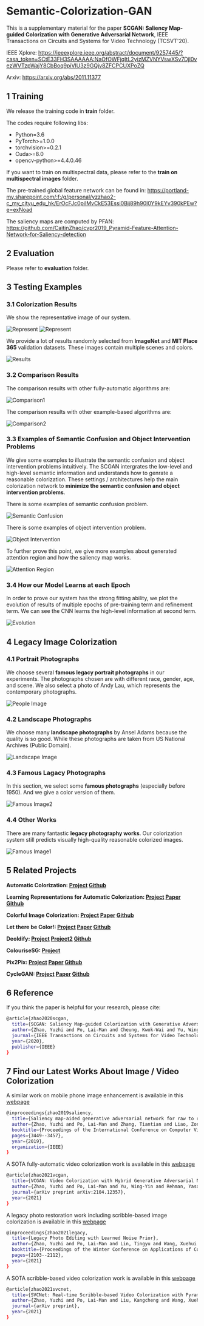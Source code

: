 # Semantic-Colorization-GAN

This is a supplementary material for the paper **SCGAN: Saliency Map-guided Colorization with Generative Adversarial Network**, IEEE Transactions on Circuits and Systems for Video Technology (TCSVT'20).

IEEE Xplore: https://ieeexplore.ieee.org/abstract/document/9257445/?casa_token=SCtE33FH3SAAAAAA:NaOfOWFjqItL2yizMZVNYVswXSv7Djl0vezWVTzpWajY8CbBoq9piVlU3z9GQjv8ZFCPCUXPoZQ

Arxiv: https://arxiv.org/abs/2011.11377

## 1 Training

We release the training code in **train** folder.

The codes require following libs:

- Python=3.6
- PyTorch>=1.0.0
- torchvision>=0.2.1
- Cuda>=8.0
- opencv-python>=4.4.0.46

If you want to train on multispectral data, please refer to the **train on multispectral images** folder.

The pre-trained global feature network can be found in: https://portland-my.sharepoint.com/:f:/g/personal/yzzhao2-c_my_cityu_edu_hk/ErOcFJc0pilMvCkE53Essi0Bjj89h90l0Y9kEYv390kPEw?e=exNoad

The saliency maps are computed by PFAN: https://github.com/CaitinZhao/cvpr2019_Pyramid-Feature-Attention-Network-for-Saliency-detection

## 2 Evaluation

Please refer to **evaluation** folder.

## 3 Testing Examples

### 3.1 Colorization Results

We show the representative image of our system.

![Represent](./img/representative_image.jpg)
![Represent](./img/representative_image2.jpg)

We provide a lot of results randomly selected from **ImageNet** and **MIT Place 365** validation datasets. These images contain multiple scenes and colors.

![Results](./img/results.png)

### 3.2 Comparison Results

The comparison results with other fully-automatic algorithms are:

![Comparison1](./img/fully_automatic.png)

The comparison results with other example-based algorithms are:

![Comparison2](./img/example_based.png)

### 3.3 Examples of Semantic Confusion and Object Intervention Problems

We give some examples to illustrate the semantic confusion and object intervention problems intuitively. The SCGAN intergrates the low-level and high-level semantic information and understands how to genrate a reasonable colorization. These settings / architectures help the main colorization network to **minimize the semantic confusion and object intervention problems**.

There is some examples of semantic confusion problem.

![Semantic Confusion](./img/semantic_confusion.png)

There is some examples of object intervention problem.

![Object Intervention](./img/object_intervention.png)

To further prove this point, we give more examples about generated attention region and how the saliency map works.

![Attention Region](./img/sal.png)

### 3.4 How our Model Learns at each Epoch

In order to prove our system has the strong fitting ability, we plot the evolution of results of multiple epochs of pre-training term and refinement term. We can see the CNN learns the high-level information at second term.

![Evolution](./img/evolution_by_epoch.png)

## 4 Legacy Image Colorization

### 4.1 Portrait Photographs

We choose several **famous legacy portrait photographs** in our experiments. The photographs chosen are with different race, gender, age, and scene. We also select a photo of Andy Lau, which represents the contemporary photographs.

![People Image](./img/people.png)

### 4.2 Landscape Photographs

We choose many **landscape photographs** by Ansel Adams because the quality is so good. While these photographs are taken from US National Archives (Public Domain).

![Landscape Image](./img/landscape.png)

### 4.3 Famous Lagacy Photographs

In this section, we select some **famous photographs** (especially before 1950). And we give a color version of them.

![Famous Image2](./img/legacy.png)

### 4.4 Other Works

There are many fantastic **legacy photography works**. Our colorization system still predicts visually high-quality reasonable colorized images.

![Famous Image1](./img/other_works.png)

## 5 Related Projects

**Automatic Colorization: [Project](https://tinyclouds.org/colorize/)
[Github](https://github.com/Armour/Automatic-Image-Colorization)**

**Learning Representations for Automatic Colorization: [Project](http://people.cs.uchicago.edu/~larsson/colorization/)
[Paper](https://arxiv.org/abs/1603.06668)
[Github](https://github.com/gustavla/autocolorize)**

**Colorful Image Colorization: [Project](http://richzhang.github.io/colorization/)
[Paper](https://arxiv.org/abs/1603.08511)
[Github](https://github.com/richzhang/colorization)**

**Let there be Color!: [Project](http://iizuka.cs.tsukuba.ac.jp/projects/colorization/en/)
[Paper](http://iizuka.cs.tsukuba.ac.jp/projects/colorization/data/colorization_sig2016.pdf)
[Github](https://github.com/satoshiiizuka/siggraph2016_colorization)**

**Deoldify: [Project](https://github.com/jantic/DeOldify/)
[Project2](https://deoldify.ai/)
[Github](https://github.com/jantic/DeOldify)**

**ColouriseSG: [Project](https://colourise.sg/)**

**Pix2Pix: [Project](https://phillipi.github.io/pix2pix/)
[Paper](https://arxiv.org/pdf/1611.07004.pdf)
[Github](https://github.com/phillipi/pix2pix)**

**CycleGAN: [Project](https://junyanz.github.io/CycleGAN/)
[Paper](https://arxiv.org/pdf/1703.10593.pdf)
[Github](https://github.com/junyanz/CycleGAN)**

## 6 Reference

If you think the paper is helpful for your research, please cite:
```bash
@article{zhao2020scgan,
  title={SCGAN: Saliency Map-guided Colorization with Generative Adversarial Network},
  author={Zhao, Yuzhi and Po, Lai-Man and Cheung, Kwok-Wai and Yu, Wing-Yin and Abbas Ur Rehman, Yasar},
  journal={IEEE Transactions on Circuits and Systems for Video Technology},
  year={2020},
  publisher={IEEE}
}
```

## 7 Find our Latest Works About Image / Video Colorization

A similar work on mobile phone image enhancement is available in this [webpage](https://github.com/zhaoyuzhi/RAW2RGB-GAN)
```bash
@inproceedings{zhao2019saliency,
  title={Saliency map-aided generative adversarial network for raw to rgb mapping},
  author={Zhao, Yuzhi and Po, Lai-Man and Zhang, Tiantian and Liao, Zongbang and Shi, Xiang and others},
  booktitle={Proceedings of the International Conference on Computer Vision Workshop},
  pages={3449--3457},
  year={2019},
  organization={IEEE}
}
```

A SOTA fully-automatic video colorization work is available in this [webpage](https://github.com/zhaoyuzhi/VCGAN)
```bash
@article{zhao2021vcgan,
  title={VCGAN: Video Colorization with Hybrid Generative Adversarial Network},
  author={Zhao, Yuzhi and Po, Lai-Man and Yu, Wing-Yin and Rehman, Yasar Abbas Ur and Liu, Mengyang and Zhang, Yujia and Ou, Weifeng},
  journal={arXiv preprint arXiv:2104.12357},
  year={2021}
}
```

A legacy photo restoration work including scribble-based image colorization is available in this [webpage](https://github.com/zhaoyuzhi/Legacy-Photo-Editing-with-Learned-Noise-Prior)
```bash
@inproceedings{zhao2021legacy,
  title={Legacy Photo Editing with Learned Noise Prior},
  author={Zhao, Yuzhi and Po, Lai-Man and Lin, Tingyu and Wang, Xuehui and Liu, Kangcheng and Zhang, Yujia and Yu, Wing-Yin and Xian, Pengfei and Xiong, Jingjing},
  booktitle={Proceedings of the Winter Conference on Applications of Computer Vision},
  pages={2103--2112},
  year={2021}
}
```

A SOTA scribble-based video colorization work is available in this [webpage](https://github.com/zhaoyuzhi/SVCNet)
```bash
@article{zhao2021svcnet,
  title={SVCNet: Real-time Scribble-based Video Colorization with Pyramid Networks},
  author={Zhao, Yuzhi and Po, Lai-Man and Liu, Kangcheng and Wang, Xuehui and Yu, Wing-Yin and Xian, Pengfei},
  journal={arXiv preprint},
  year={2021}
}
```
